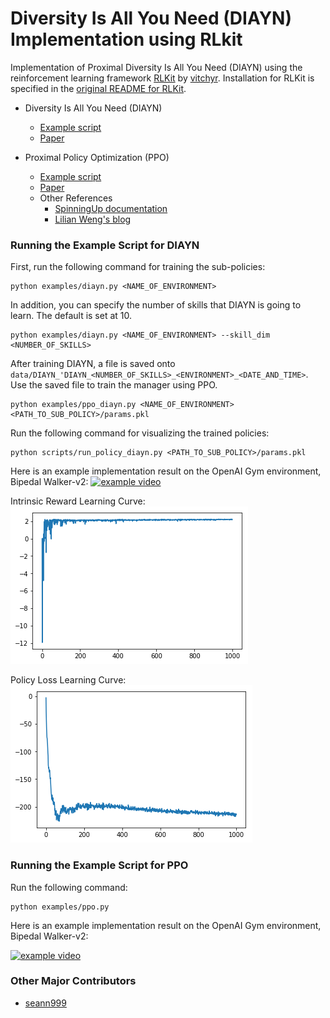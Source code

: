 # Diversity Is All You Need (DIAYN) Implementation using RLkit

Implementation of Proximal Diversity Is All You Need (DIAYN) using the reinforcement learning framework [RLKit](https://github.com/vitchyr/rlkit) by [vitchyr](https://github.com/vitchyr).
Installation for RLKit is specified in the [original README for RLKit](README_RLKIT.md).

 - Diversity Is All You Need (DIAYN)
    - [Example script](examples/diayn.py)
    - [Paper](https://arxiv.org/abs/1802.06070)

 - Proximal Policy Optimization (PPO)
    - [Example script](examples/ppo.py)
    - [Paper](https://arxiv.org/abs/1707.06347)
    - Other References
      - [SpinningUp documentation](https://spinningup.openai.com/en/latest/algorithms/ppo.html)
      - [Lilian Weng's blog](https://lilianweng.github.io/lil-log/2018/04/08/policy-gradient-algorithms.html#ppo)

### Running the Example Script for DIAYN
First, run the following command for training the sub-policies:
```
python examples/diayn.py <NAME_OF_ENVIRONMENT>
```

In addition, you can specify the number of skills that DIAYN is going to learn. The default is set at 10.
```
python examples/diayn.py <NAME_OF_ENVIRONMENT> --skill_dim <NUMBER_OF_SKILLS>
```

After training DIAYN, a file is saved onto `data/DIAYN_'DIAYN_<NUMBER_OF_SKILLS>_<ENVIRONMENT>_<DATE_AND_TIME>`. Use the saved file to train the manager using PPO.
```
python examples/ppo_diayn.py <NAME_OF_ENVIRONMENT> <PATH_TO_SUB_POLICY>/params.pkl
```

Run the following command for visualizing the trained policies:
```
python scripts/run_policy_diayn.py <PATH_TO_SUB_POLICY>/params.pkl
```
Here is an example implementation result on the OpenAI Gym environment, Bipedal Walker-v2:
[![example video](https://img.youtube.com/vi/vHnpOFplT-U/hqdefault.jpg)](https://www.youtube.com/watch?v=vHnpOFplT-U)

Intrinsic Reward Learning Curve:
![intrinsic reward learning curve](docs/images/diayn_intrinsic_rewards.png)

Policy Loss Learning Curve:
![intrinsic reward learning curve](docs/images/diayn_policy_loss.png)

### Running the Example Script for PPO
Run the following command:
```
python examples/ppo.py
```
Here is an example implementation result on the OpenAI Gym environment, Bipedal Walker-v2:

[![example video](https://img.youtube.com/vi/xf2WyVV5kEw/hqdefault.jpg)](https://www.youtube.com/watch?v=xf2WyVV5kEw)



### Other Major Contributors
 - [seann999](https://github.com/seann999)
